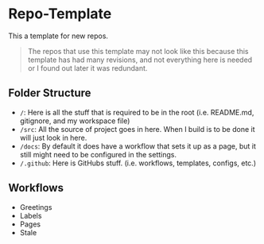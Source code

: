 # Repo-Template

This a template for new repos.

> The repos that use this template may not look like this because this template has had many revisions, and not everything here is needed or I found out later it was redundant.

## Folder Structure

- `/`: Here is all the stuff that is required to be in the root (i.e. README.md, gitignore, and my workspace file)
- `/src`: All the source of project goes in here. When I build is to be done it will just look in here.
- `/docs`: By default it does have a workflow that sets it up as a page, but it still might need to be configured in the settings.
- `/.github`: Here is GitHubs stuff. (i.e. workflows, templates, configs, etc.)

## Workflows

- Greetings
- Labels
- Pages
- Stale

